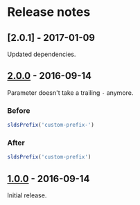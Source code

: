 # Release notes

<!-- Release notes authoring guidelines: http://keepachangelog.com/ -->

<!-- ## [Unreleased] -->

## [2.0.1] - 2017-01-09

Updated dependencies.

## [2.0.0] - 2016-09-14

Parameter doesn't take a trailing `-` anymore.

### Before

```js
sldsPrefix('custom-prefix-')
```
### After

```js
sldsPrefix('custom-prefix')
```

## [1.0.0] - 2016-09-14

Initial release.

[Unreleased]:https://github.com/salesforce-ux/postcss-slds-prefix/compare/v2.0.1...HEAD
[2.0.0]:https://github.com/salesforce-ux/postcss-slds-prefix/compare/v2.0.0...v2.0.1
[2.0.0]:https://github.com/salesforce-ux/postcss-slds-prefix/compare/v1.0.0...v2.0.0
[1.0.0]:https://github.com/salesforce-ux/postcss-slds-prefix/compare/v0.3.0...v1.0.0
